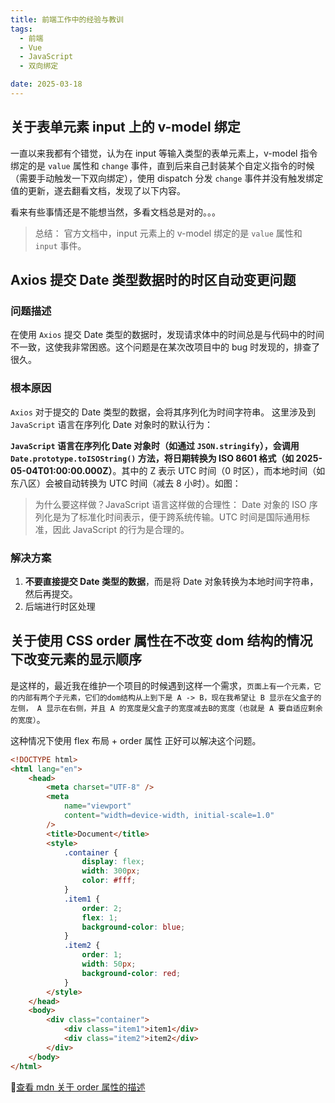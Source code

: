 ```yaml
---
title: 前端工作中的经验与教训
tags:
  - 前端
  - Vue
  - JavaScript
  - 双向绑定

date: 2025-03-18
---
```


## 关于表单元素 input 上的 v-model 绑定

一直以来我都有个错觉，认为在 input 等输入类型的表单元素上，v-model 指令绑定的是 `value` 属性和 `change` 事件，直到后来自己封装某个自定义指令的时候（需要手动触发一下双向绑定），使用 dispatch 分发 `change` 事件并没有触发绑定值的更新，遂去翻看文档，发现了以下内容。

<ImageBuilder :source="['错觉_v-model.jpg']" size="large" />

看来有些事情还是不能想当然，多看文档总是对的。。。

> 总结： 官方文档中，input 元素上的 v-model 绑定的是 `value` 属性和 `input` 事件。

## Axios 提交 Date 类型数据时的时区自动变更问题

### 问题描述

在使用 `Axios` 提交 Date 类型的数据时，发现请求体中的时间总是与代码中的时间不一致，这使我非常困惑。这个问题是在某次改项目中的 bug 时发现的，排查了很久。

### 根本原因

`Axios` 对于提交的 Date 类型的数据，会将其序列化为时间字符串。
这里涉及到 `JavaScript` 语言在序列化 Date 对象时的默认行为：

**`JavaScript` 语言在序列化 Date 对象时（如通过 `JSON.stringify`），会调用 `Date.prototype.toISOString()` 方法，将日期转换为 ISO 8601 格式（如 2025-05-04T01:00:00.000Z）**。其中的 Z 表示 UTC 时间（0 时区），而本地时间（如东八区）会被自动转换为 UTC 时间（减去 8 小时）。如图：

<ImageBuilder :source="['Snipaste_Date序列化的问题.png']" size="large" />

> 为什么要这样做？JavaScript 语言这样做的合理性： Date 对象的 ISO 序列化是为了标准化时间表示，便于跨系统传输。UTC 时间是国际通用标准，因此 JavaScript 的行为是合理的。

### 解决方案

1. **不要直接提交 Date 类型的数据**，而是将 Date 对象转换为本地时间字符串，然后再提交。
2. 后端进行时区处理

## 关于使用 CSS order 属性在不改变 dom 结构的情况下改变元素的显示顺序

是这样的，最近我在维护一个项目的时候遇到这样一个需求，`页面上有一个元素，它的内部有两个子元素，它们的dom结构从上到下是 A -> B，现在我希望让 B 显示在父盒子的左侧， A 显示在右侧，并且 A 的宽度是父盒子的宽度减去B的宽度（也就是 A 要自适应剩余的宽度）`。

这种情况下使用 flex 布局 + order 属性 正好可以解决这个问题。

```html
<!DOCTYPE html>
<html lang="en">
	<head>
		<meta charset="UTF-8" />
		<meta
			name="viewport"
			content="width=device-width, initial-scale=1.0"
		/>
		<title>Document</title>
		<style>
			.container {
				display: flex;
				width: 300px;
				color: #fff;
			}
			.item1 {
				order: 2;
				flex: 1;
				background-color: blue;
			}
			.item2 {
				order: 1;
				width: 50px;
				background-color: red;
			}
		</style>
	</head>
	<body>
		<div class="container">
			<div class="item1">item1</div>
			<div class="item2">item2</div>
		</div>
	</body>
</html>
```

<ImageBuilder :source="['order属性.png']" size="large"/>

🔗[查看 mdn 关于 order 属性的描述](https://developer.mozilla.org/zh-CN/docs/Web/CSS/order)
